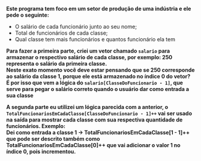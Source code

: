 
**Este programa tem foco em um setor de produção de uma indústria e ele pede o seguinte:**

* O salário de cada funcionário junto ao seu nome;
* Total de funcionários de cada classe;
* Qual classe tem mais funcionários e quantos funcionário ela tem

**Para fazer a primeira parte, criei um vetor chamado `salario` para armazenar o respectivo salário de cada classe, por exemplo: 
250 representa o salário da primeira classe.  
Neste exato momento você deve estar pensando que se 250 corresponde ao salário da classe 1, porque ele está armazenado no índice 0 do vetor?  
É por isso que vem a lógica do `salario[ClasseDoFuncionario - 1]`, que serve para pegar o salário correto quando o usuário dar como entrada a sua classe**

**A segunda parte eu utilizei um lógica parecida com a anterior, o `TotalFuncionariosEmCadaClasse[ClasseDoFuncionario - 1]++` vai ser usado na saída para mostrar cada classe com sua respectiva quantidade de funcionários. Exemplo:**  
**Dei como entrada a classe 1 -> TotalFuncionariosEmCadaClasse[1 - 1]++ que pode ser descrito também como TotalFuncionariosEmCadaClasse[0]++ que vai adicionar o valor 1 no índice 0, pois incrementou.**  


